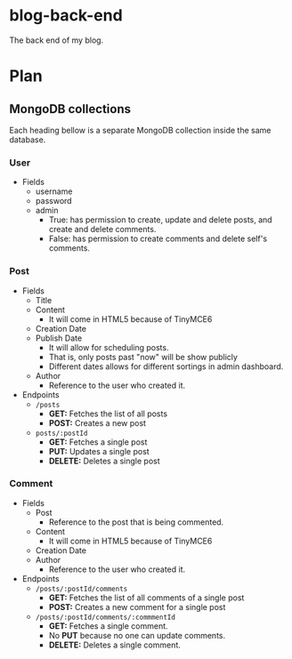 # blog-back-end
The back end of my blog.


# Plan

## MongoDB collections
Each heading bellow is a separate MongoDB collection inside the same database.

### User
* Fields
  * username
  * password
  * admin
    * True: has permission to create, update and delete posts, and create and delete comments.
    * False: has permission to create comments and delete self's comments.

### Post
* Fields
  * Title
  * Content
    * It will come in HTML5 because of TinyMCE6
  * Creation Date
  * Publish Date
    * It will allow for scheduling posts.
    * That is, only posts past "now" will be show publicly
    * Different dates allows for different sortings in admin dashboard.
  * Author
    * Reference to the user who created it.
* Endpoints
  * `/posts`
    * **GET:** Fetches the list of all posts
    * **POST:** Creates a new post
  * `posts/:postId`
    * **GET:** Fetches a single post
    * **PUT:** Updates a single post
    * **DELETE:** Deletes a single post

### Comment
* Fields
  * Post
    * Reference to the post that is being commented.
  * Content
    * It will come in HTML5 because of TinyMCE6
  * Creation Date
  * Author
    * Reference to the user who created it.
* Endpoints
  * `/posts/:postId/comments`
    * **GET:** Fetches the list of all comments of a single post
    * **POST:** Creates a new comment for a single post
  * `/posts/:postId/comments/:commmentId`
    * **GET:** Fetches a single comment.
    * No **PUT** because no one can update comments.
    * **DELETE:** Deletes a single comment.